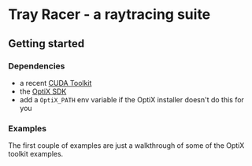# Tray Racer - a raytracing suite

## Getting started

### Dependencies

- a recent [CUDA Toolkit](https://developer.nvidia.com/cuda-toolkit)
- the [OptiX SDK](https://developer.nvidia.com/designworks/optix/download)
- add a `OptiX_PATH` env variable if the OptiX installer doesn't do this for you

### Examples

The first couple of examples are just a walkthrough of some of the OptiX toolkit examples.
